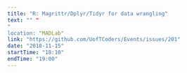 ```yaml
---
title: "R: Magrittr/Dplyr/Tidyr for data wrangling"
text: "" "
"
location: "MADLab"
link: "https://github.com/UofTCoders/Events/issues/201"
date: "2018-11-15"
startTime: "18:10"
endTime: "19:00"
---
```

